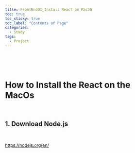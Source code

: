 ```yaml
---
title: FrontEnd01_Install React on MacOS
toc: true
toc_sticky: true
toc_label: "Contents of Page"
categories:
  - Study
tags:
  - Project
---
```


<br><br><br>

# How to Install the React on the MacOs

<br>

## 1. Download Node.js

<br>

<https://nodejs.org/en/>



